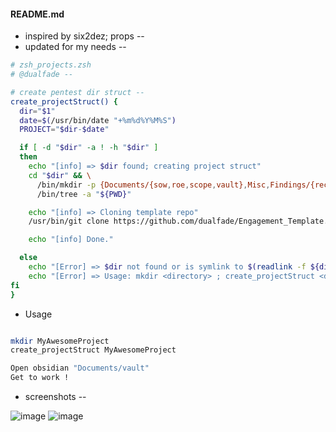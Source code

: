 #### README.md

- inspired by six2dez; props --
- updated for my needs --

```zsh
# zsh_projects.zsh
# @dualfade --

# create pentest dir struct --
create_projectStruct() {
  dir="$1"
  date=$(/usr/bin/date "+%m%d%Y%M%S")
  PROJECT="$dir-$date"

  if [ -d "$dir" -a ! -h "$dir" ]
  then
    echo "[info] => $dir found; creating project struct"
    cd "$dir" && \
      /bin/mkdir -p {Documents/{sow,roe,scope,vault},Misc,Findings/{recon,post,persist,exploit,enum},Downloads/{bin,src},Sploits/{www,tmp},Reports/{draft,final},Proxy}; \
      /bin/tree -a "${PWD}"

    echo "[info] => Cloning template repo"
    /usr/bin/git clone https://github.com/dualfade/Engagement_Template.git "Documents/vault/$PROJECT"

    echo "[info] Done."

  else
    echo "[Error] => $dir not found or is symlink to $(readlink -f ${dir})."
    echo "[Error] => Usage: mkdir <directory> ; create_projectStruct <directory>"
fi
}
```

- Usage

```zsh

mkdir MyAwesomeProject
create_projectStruct MyAwesomeProject

Open obsidian "Documents/vault"
Get to work !

```

- screenshots --

![image](https://github.com/dualfade/Engagement_Template/assets/2522757/6efd0014-6263-4008-b22d-3604d95bc566)
![image](https://github.com/dualfade/Engagement_Template/assets/2522757/5f1f3f93-2afc-422a-9e27-abe9ac158f02)
